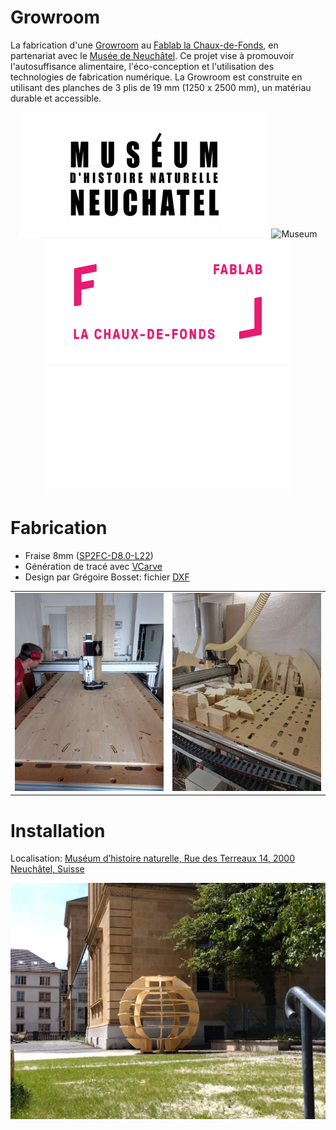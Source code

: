 # Growroom
La fabrication d'une [Growroom](https://ikeamuseum.com/en/whats-on/exhibitions/the-growroom/) au [Fablab la Chaux-de-Fonds](https://www.fablab-chaux-de-fonds.ch/), en partenariat avec le [Musée de Neuchâtel](https://www.museum-neuchatel.ch). Ce projet vise à promouvoir l'autosuffisance alimentaire, l'éco-conception et l'utilisation des technologies de fabrication numérique. La Growroom est construite en utilisant des planches de 3 plis de 19 mm (1250 x 2500 mm), un matériau durable et accessible.

<div align="center">
<img src="./images/museum_light.png#gh-light-mode-only" alt="Museum"/>
<img src="./images/museum_dark.png#gh-dark-mode-only" alt="Museum"/>
<img src="./images/fl_light.png#gh-light-mode-only" alt="Fablab">
<img src="./images/fl_dark.png#gh-dark-mode-only" alt="Fablab">
</div>

# Fabrication
* Fraise 8mm ([SP2FC-D8.0-L22](https://fr.aliexpress.com/item/4000927345057.html?spm=a2g0o.order_list.order_list_main.54.3a045e5bk7h87e&gatewayAdapt=glo2fra))
* Génération de tracé avec [VCarve](https://www.vectric.com/products/vcarve/)
* Design par Grégoire Bosset: fichier [DXF](./dxf/)

| | |
|-|-|
|![](./images/usinage_1.jpg)|![](./images/usinage_2.jpg)|

# Installation
Localisation: [Muséum d’histoire naturelle, Rue des Terreaux 14, 2000 Neuchâtel, Suisse](https://s.geo.admin.ch/rnjbjl5ggbwp)

![](./images/installation_1.jpg)